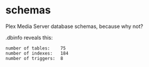 # schemas

Plex Media Server database schemas, because why not?

.dbinfo reveals this:

```
number of tables:    75
number of indexes:   184
number of triggers:  8
```
